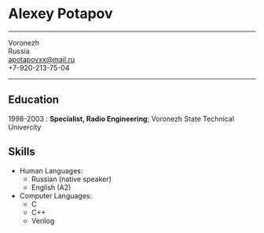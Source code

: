 Alexey Potapov
============

-------------------     ----------------------------
Voronezh                
Russia   
apotapovxx@mail.ru                         
+7-920-213-75-04                           
-------------------     ----------------------------

Education
---------

1998-2003
:   **Specialist, Radio Engineering**; Voronezh State Technical Univercity



Skills
----------------------------------------

* Human Languages:
     * Russian (native speaker)
     * English (A2)
* Computer Languages:
     * C
     * C++
     * Verilog

